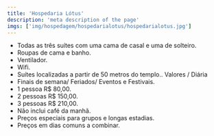 ```yaml
---
title: 'Hospedaria Lótus'
description: 'meta description of the page'
imgs: ['img/hospedagem/hospedarialotus/hospedarialotus.jpg']
---
```

- Todas as três suítes com uma cama de casal e uma de solteiro.
- Roupas de cama e banho.
- Ventilador.
- Wifi.
- Suítes localizadas a partir de 50 metros do templo..
Valores / Diária
- Finais de semana/ Feriados/ Eventos e Festivais.
- 1 pessoa R$ 80,00.
- 2 pessoas R$ 150,00.
- 3 pessoas R$ 210,00.
- Não inclui café da manhã.
- Preços especiais para grupos e longas estadias.
- Preços em dias comuns a combinar.